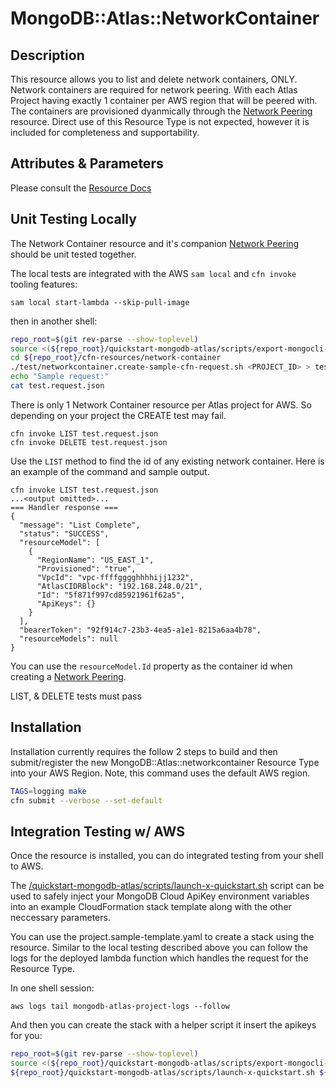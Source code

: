 # MongoDB::Atlas::NetworkContainer

## Description
This resource allows you to list and delete network containers, ONLY. 
Network containers are required for network peering. With each Atlas Project having exactly 1 container per AWS region that will be peered with. The containers are provisioned dyanmically through the [Network Peering](../network-peering) resource. Direct use of this Resource Type is not expected, however it is included for completeness and supportability.

## Attributes & Parameters

Please consult the [Resource Docs](docs/README.md)

## Unit Testing Locally

The Network Container resource and it's companion [Network Peering](../network-peering) should be unit tested together.

The local tests are integrated with the AWS `sam local` and `cfn invoke` tooling features:

```
sam local start-lambda --skip-pull-image
```
then in another shell:
```bash
repo_root=$(git rev-parse --show-toplevel)
source <(${repo_root}/quickstart-mongodb-atlas/scripts/export-mongocli-config.py)
cd ${repo_root}/cfn-resources/network-container
./test/networkcontainer.create-sample-cfn-request.sh <PROJECT_ID> > test.request.json
echo "Sample request:"
cat test.request.json
```
There is only 1 Network Container resource per Atlas project for AWS. So depending on your project the CREATE test may fail.

```
cfn invoke LIST test.request.json 
cfn invoke DELETE test.request.json 
```

Use the `LIST` method to find the id of any existing
network container. Here is an example of the command and sample output. 

```
cfn invoke LIST test.request.json
...<output omitted>...
=== Handler response ===
{
  "message": "List Complete",
  "status": "SUCCESS",
  "resourceModel": [
    {
      "RegionName": "US_EAST_1",
      "Provisioned": "true",
      "VpcId": "vpc-ffffgggghhhhijj1232",
      "AtlasCIDRBlock": "192.168.248.0/21",
      "Id": "5f871f997cd85921961f62a5",
      "ApiKeys": {}
    }
  ],
  "bearerToken": "92f914c7-23b3-4ea5-a1e1-8215a6aa4b78",
  "resourceModels": null
}
```

You can use the `resourceModel.Id` property as the container id when creating a [Network Peering](../network-peering).

LIST, & DELETE tests must pass 

## Installation

Installation currently requires the follow 2 steps to build and then submit/register the 
new MongoDB::Atlas::networkcontainer Resource Type into your AWS Region. Note, this command uses the
default AWS region.

```bash
TAGS=logging make
cfn submit --verbose --set-default
```

## Integration Testing w/ AWS

Once the resource is installed, you can do integrated testing from your shell to AWS.

The [/quickstart-mongodb-atlas/scripts/launch-x-quickstart.sh](launch-x-quickstart.sh) script
can be used to safely inject your MongoDB Cloud ApiKey environment variables into an example
CloudFormation stack template along with the other neccessary parameters.

You can use the project.sample-template.yaml to create a stack using the resource.
Similar to the local testing described above you can follow the logs for the deployed
lambda function which handles the request for the Resource Type.

In one shell session:
```
aws logs tail mongodb-atlas-project-logs --follow
```

And then you can create the stack with a helper script it insert the apikeys for you:


```bash
repo_root=$(git rev-parse --show-toplevel)
source <(${repo_root}/quickstart-mongodb-atlas/scripts/export-mongocli-config.py)
${repo_root}/quickstart-mongodb-atlas/scripts/launch-x-quickstart.sh ${repo_root}/cfn-resources/network-container/test/networkcontainer.sample-template.json SampleNetworkContainer-123 ParameterKey=ProjectId,ParameterValue=<YOUR_PROJECT_ID>
 
 
```

